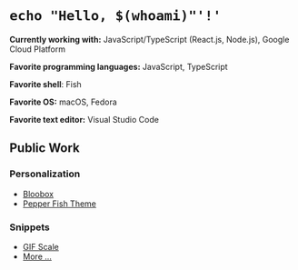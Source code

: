 # `echo "Hello, $(whoami)"'!'`

**Currently working with:** JavaScript/TypeScript (React.js, Node.js), Google Cloud Platform

**Favorite programming languages:** JavaScript, TypeScript

**Favorite shell**: Fish

**Favorite OS:** macOS, Fedora

**Favorite text editor:** Visual Studio Code

## Public Work

### Personalization

* [Bloobox](https://github.com/SLIB53/bloobox)
* [Pepper Fish Theme](https://github.com/SLIB53/pepper-fish-theme)


### Snippets

* [GIF Scale](https://gist.github.com/SLIB53/029bed952913c44dc3c655fc61c0bbc1)
* [More ...](https://gist.github.com/SLIB53)
